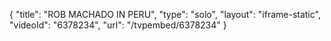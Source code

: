 {
    "title": "ROB MACHADO IN PERU",
    "type": "solo",
    "layout": "iframe-static",
    "videoId": "6378234",
    "url": "\/tvpembed\/6378234"
}